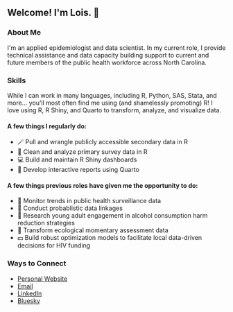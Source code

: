 ## Welcome! I'm Lois. 👋

### About Me
I'm an applied epidemiologist and data scientist. In my current role, I provide technical assistance and data capacity building support to current and future members of the public health workforce across North Carolina.

### Skills
While I can work in many languages, including R, Python, SAS, Stata, and more... you'll most often find me using (and shamelessly promoting) R! I love using R, R Shiny, and Quarto to transform, analyze, and visualize data. 

#### A few things I regularly do:
- 🪄 Pull and wrangle publicly accessible secondary data in R
- 🧹 Clean and analyze primary survey data in R
- 💻 Build and maintain R Shiny dashboards
- 📝 Develop interactive reports using Quarto

#### A few things previous roles have given me the opportunity to do:
- 🔎 Monitor trends in public health surveillance data
- 🔗 Conduct probablistic data linkages
- 🧠 Research young adult engagement in alcohol consumption harm reduction strategies
- 🦋 Transform ecological momentary assessment data
- 💵 Build robust optimization models to facilitate local data-driven decisions for HIV funding

### Ways to Connect
- [Personal Website](loisaj.com)
- [Email](mailto:lois.c.johnson+github@gmail.com)
- [LinkedIn](https://www.linkedin.com/in/loiscjohnson/)
- [Bluesky](https://bsky.app/profile/lois-aj.bsky.social) 

